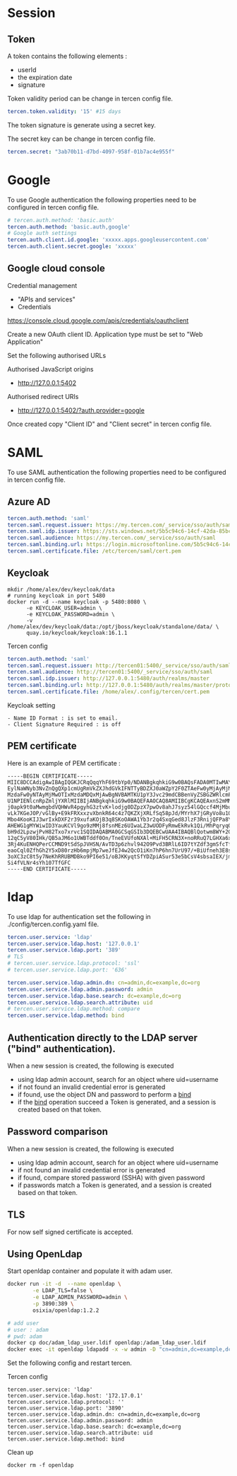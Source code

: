 # Session

## Token

A token contains the following elements : 
 - userId
 - the expiration date
 - signature
 
Token validity period can be change in tercen config file.

```yaml
tercen.token.validity: '15' #15 days
```
The token signature is generate using a secret key.

The secret key can be change in tercen config file.
```yaml
tercen.secret: "3ab70b11-d7bd-4097-958f-01b7ac4e955f"
```

# Google

To use Google authentication the following properties need to be configured in tercen config file.

```yaml
# tercen.auth.method: 'basic.auth'
tercen.auth.method: 'basic.auth,google'
# Google auth settings
tercen.auth.client.id.google: 'xxxxx.apps.googleusercontent.com'
tercen.auth.client.secret.google: 'xxxxx'
```

## Google cloud console 

Credential management
- "APIs and services"
- Credentials

https://console.cloud.google.com/apis/credentials/oauthclient

Create a new OAuth client ID.
Application type must be set to "Web Application"

Set the following authorised URLs

Authorised JavaScript origins
-  http://127.0.0.1:5402

Authorised redirect URIs
- http://127.0.0.1:5402/?auth.provider=google

Once created copy "Client ID" and "Client secret" in tercen config file.





# SAML

To use SAML authentication the following properties need to be configured in tercen config file.

## Azure AD

```yaml
tercen.auth.method: 'saml'
tercen.saml.request.issuer: https://my.tercen.com/_service/sso/auth/saml
tercen.saml.idp.issuer: https://sts.windows.net/5b5c94c6-14cf-42da-85bc-4e08722b253b/
tercen.saml.audience: https://my.tercen.com/_service/sso/auth/saml
tercen.saml.binding.url: https://login.microsoftonline.com/5b5c94c6-14cf-42da-85bc-4e08722b253b/saml2
tercen.saml.certificate.file: /etc/tercen/saml/cert.pem
```
## Keycloak


```shell
mkdir /home/alex/dev/keycloak/data
# running keycloak in port 5480
docker run -d --name keycloak -p 5480:8080 \
      -e KEYCLOAK_USER=admin \
      -e KEYCLOAK_PASSWORD=admin \
      -v /home/alex/dev/keycloak/data:/opt/jboss/keycloak/standalone/data/ \
      quay.io/keycloak/keycloak:16.1.1
```

Tercen config 

```yaml
tercen.auth.method: 'saml'
tercen.saml.request.issuer: http://tercen01:5400/_service/sso/auth/saml
tercen.saml.audience: http://tercen01:5400/_service/sso/auth/saml
tercen.saml.idp.issuer: http://127.0.0.1:5480/auth/realms/master
tercen.saml.binding.url: http://127.0.0.1:5480/auth/realms/master/protocol/saml
tercen.saml.certificate.file: /home/alex/.config/tercen/cert.pem
```

Keycloak setting
```text
- Name ID Format : is set to email.
- Client Signature Required : is off
```

## PEM certificate
Here is an example of PEM certificate :

```text
-----BEGIN CERTIFICATE-----
MIIC8DCCAdigAwIBAgIQGKJCRqQqqYhF69tbYp0/NDANBgkqhkiG9w0BAQsFADA0MTIwMAYDVQQD
EylNaWNyb3NvZnQgQXp1cmUgRmVkZXJhdGVkIFNTTyBDZXJ0aWZpY2F0ZTAeFw0yMjAyMjMwOTIx
MzdaFw0yNTAyMjMwOTIxMzdaMDQxMjAwBgNVBAMTKU1pY3Jvc29mdCBBenVyZSBGZWRlcmF0ZWQg
U1NPIENlcnRpZmljYXRlMIIBIjANBgkqhkiG9w0BAQEFAAOCAQ8AMIIBCgKCAQEAxnS2mMMQ+LNs
j0apk9t0aMwmgbdVQHWvR4pgyhG3ztvK+lodjg0DZpzX7pwOv8ahJ7syz54lGQccf4MjMbuJut4+
vLk7KGeJOP/vGlBy+E9kFRXxxzvXbnkR64c4z7QKZXjXRLfSq58pJd/MYrhX7jGRyVo8u1QFspiu
Mbo4KooKIJ3wrIxkDXF2r39xufaKOjB3q8SKoOAWA1Yb3r2q4SxqGed8JlzF3RnijQFPa8YgU53X
AHEWG1gMYWiwID3YauKCVl9go9zMMj8fsnMEz6UIwaLZ3wUODFyRmwEkRvk1Qi/MhPqryqO5UMsO
bH9d2LpzwjPvH82Txo7xrvc1SQIDAQABMA0GCSqGSIb3DQEBCwUAA4IBAQBlQotwm8WY+2GYGhE1
12qC5yV80IHk/QB5aJM6o1UWBTddf0On/TneEVUfoNXAl+MiFH5CRN3X+noRRuQ7LGHXa6xkhSnY
3Rj4KuENHQPerCCMND9tSdSpJVHSN/AvTD3p6zhvl942O9Pvd3BRlL6ID7tYZdf3gmSfcTfhwsDv
eaoCql0ZfhGh2Y5xD80rzHb6mpjMp7weJfEJ4w2QcO1iKn7hP6hn7UrU97/+BiUfneh3E8s2T5wV
3oXC3zC8t5y7NeKhRRUBMDBko9PI6e51/oBJKKyqtSfYDZpiASur53e5bCsV4sbsaIEX/jm8OAbR
Si4fVLNr4sYh107TfGFC
-----END CERTIFICATE-----
```



# ldap

To use ldap for authentication set the following in ./config/tercen.config.yaml file.

```yaml
tercen.user.service: 'ldap'
tercen.user.service.ldap.host: '127.0.0.1'
tercen.user.service.ldap.port: '389'
# TLS
# tercen.user.service.ldap.protocol: 'ssl'
# tercen.user.service.ldap.port: '636'

tercen.user.service.ldap.admin.dn: cn=admin,dc=example,dc=org
tercen.user.service.ldap.admin.password: admin
tercen.user.service.ldap.base.search: dc=example,dc=org
tercen.user.service.ldap.search.attribute: uid
# tercen.user.service.ldap.method: compare
tercen.user.service.ldap.method: bind
```
## Authentication directly to the LDAP server ("bind" authentication).

When a new session is created, the following is executed
- using ldap admin account, search for an object where uid=username
- if not found an invalid credential error is generated
- if found, use the object DN and password to perform a [bind](https://ldap.com/the-ldap-bind-operation/)
- if the [bind](https://ldap.com/the-ldap-bind-operation/) operation succeed a Token is generated,
 and a session is created based on that token.
  
## Password comparison

When a new session is created, the following is executed
- using ldap admin account, search for an object where uid=username
- if not found an invalid credential error is generated
- if found, compare stored password (SSHA) with given password
- if passwords match a Token is generated, and a session is created based on that token.

## TLS

For now self signed certificate is accepted.

## Using OpenLdap

Start openldap container and populate it with adam user.

```bash
docker run -it -d  --name openldap \
        -e LDAP_TLS=false \
        -e LDAP_ADMIN_PASSWORD=admin \
        -p 3890:389 \
        osixia/openldap:1.2.2

# add user
# user : adam
# pwd: adam
docker cp doc/adam_ldap_user.ldif openldap:/adam_ldap_user.ldif
docker exec -it openldap ldapadd -x -w admin -D "cn=admin,dc=example,dc=org" -f /adam_ldap_user.ldif
```

Set the following config and restart tercen.

Tercen config

```shell
tercen.user.service: 'ldap'
tercen.user.service.ldap.host: '172.17.0.1'
tercen.user.service.ldap.protocol: ''
tercen.user.service.ldap.port: '3890'
tercen.user.service.ldap.admin.dn: cn=admin,dc=example,dc=org
tercen.user.service.ldap.admin.password: admin
tercen.user.service.ldap.base.search: dc=example,dc=org
tercen.user.service.ldap.search.attribute: uid
tercen.user.service.ldap.method: bind
```

Clean up

```shell
docker rm -f openldap
```